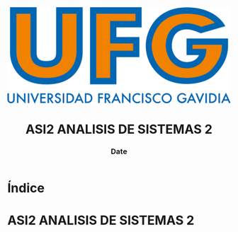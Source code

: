<!-- title: ASI2 ANALISIS DE SISTEMAS 2 -->

<link rel="stylesheet" href="../../static/style.css">

<script defer src="../../static/script.js"></script>

<header>

<img src="../../static/logo.png">

# ASI2 ANALISIS DE SISTEMAS 2 <!-- omit in toc -->

### Date <!-- omit in toc -->

</header>

<toc>

# Índice <!-- omit in toc -->

</toc>

# ASI2 ANALISIS DE SISTEMAS 2

